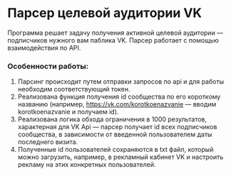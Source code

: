 # Парсер целевой аудитории VK

Программа решает задачу получения активной целевой аудитории — подписчиков нужного вам паблика VK. Парсер работает с помощью взаимодействия по API. 

### Особенности работы:

1. Парсинг происходит путем отправки запросов по api и для работы необходим соответствующий токен. 
2. Реализована функция получения id сообщества по его короткому названию (например, https://vk.com/korotkoenazvanie — вводим korotkoenazvanie и получаем id).
3. Реализована логика обхода ограничения в 1000 результатов, характерная для VK Api — парсер получает id всех подписчиков сообщества, в зависимости от введенной пользователем даты последнего визита.
4. Полученные id пользователей сохраняются в txt файл, который можно загрузить, например, в рекламный кабинет VK и настроить рекламу на этих конкретных пользователей.
